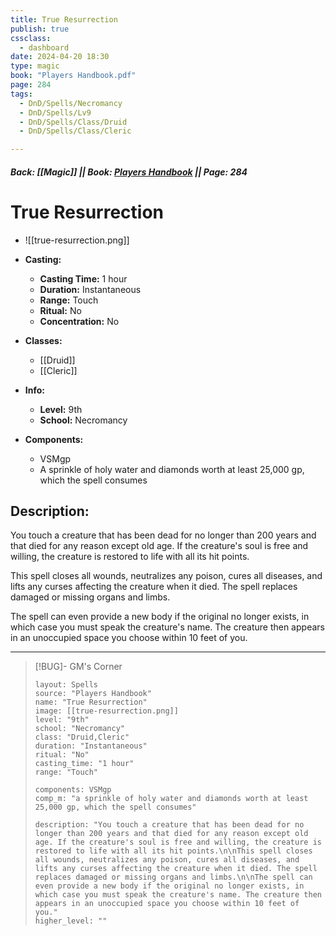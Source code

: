 ```yaml
---
title: True Resurrection
publish: true
cssclass:
  - dashboard
date: 2024-04-20 18:30
type: magic
book: "Players Handbook.pdf"
page: 284
tags:
  - DnD/Spells/Necromancy
  - DnD/Spells/Lv9
  - DnD/Spells/Class/Druid
  - DnD/Spells/Class/Cleric

---
```


##### Back: [[Magic]] || Book: [Players Handbook](https://drive.google.com/drive/folders/1O5bhpYizcIT5xxAoLOuzCRht_PVS7VSG?usp=sharing) || Page: 284

# True Resurrection
- ![[true-resurrection.png]]
- **Casting:**
    - **Casting Time:** 1 hour
    - **Duration:** Instantaneous
    - **Range:** Touch
    - **Ritual:** No
    - **Concentration:** No
- **Classes:**
    - [[Druid]]
    - [[Cleric]]

- **Info:**
    - **Level:** 9th
    - **School:** Necromancy
- **Components:**
    - VSMgp
    - A sprinkle of holy water and diamonds worth at least 25,000 gp, which the spell consumes

## Description:
You touch a creature that has been dead for no longer than 200 years and that died for any reason except old age. If the creature's soul is free and willing, the creature is restored to life with all its hit points.

This spell closes all wounds, neutralizes any poison, cures all diseases, and lifts any curses affecting the creature when it died. The spell replaces damaged or missing organs and limbs.

The spell can even provide a new body if the original no longer exists, in which case you must speak the creature's name. The creature then appears in an unoccupied space you choose within 10 feet of you.



---

> [!BUG]- GM's Corner
>
> ```statblock
> layout: Spells
> source: "Players Handbook"
> name: "True Resurrection"
> image: [[true-resurrection.png]]
> level: "9th"
> school: "Necromancy"
> class: "Druid,Cleric"
> duration: "Instantaneous"
> ritual: "No"
> casting_time: "1 hour"
> range: "Touch"
>
> components: VSMgp
> comp_m: "a sprinkle of holy water and diamonds worth at least 25,000 gp, which the spell consumes"
>
> description: "You touch a creature that has been dead for no longer than 200 years and that died for any reason except old age. If the creature's soul is free and willing, the creature is restored to life with all its hit points.\n\nThis spell closes all wounds, neutralizes any poison, cures all diseases, and lifts any curses affecting the creature when it died. The spell replaces damaged or missing organs and limbs.\n\nThe spell can even provide a new body if the original no longer exists, in which case you must speak the creature's name. The creature then appears in an unoccupied space you choose within 10 feet of you."
> higher_level: ""
> ```
